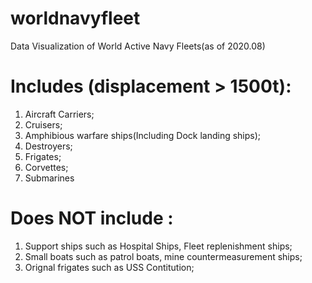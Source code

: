 # worldnavyfleet
Data Visualization of World Active Navy Fleets(as of 2020.08)

# Includes (displacement > 1500t):
1. Aircraft Carriers; 
2. Cruisers;
3. Amphibious warfare ships(Including Dock landing ships);
4. Destroyers;
5. Frigates;
6. Corvettes; 
7. Submarines 


# Does NOT include :
1. Support ships such as Hospital Ships, Fleet replenishment ships;
2. Small boats such as patrol boats, mine countermeasurement ships;
3. Orignal frigates such as USS Contitution;
